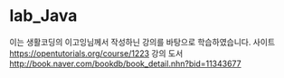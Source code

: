 # lab_Java
이는 생활코딩의 이고잉님께서 작성하닌 강의를 바탕으로 학습하였습니다.
사이트 https://opentutorials.org/course/1223
강의 도서 http://book.naver.com/bookdb/book_detail.nhn?bid=11343677
